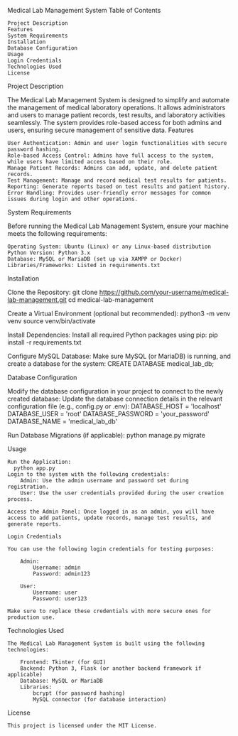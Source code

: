 Medical Lab Management System
Table of Contents

    Project Description
    Features
    System Requirements
    Installation
    Database Configuration
    Usage
    Login Credentials
    Technologies Used
    License

Project Description

The Medical Lab Management System is designed to simplify and automate the management of medical laboratory operations. It allows administrators and users to manage patient records, test results, and laboratory activities seamlessly. The system provides role-based access for both admins and users, ensuring secure management of sensitive data.
Features

    User Authentication: Admin and user login functionalities with secure password hashing.
    Role-based Access Control: Admins have full access to the system, while users have limited access based on their role.
    Manage Patient Records: Admins can add, update, and delete patient records.
    Test Management: Manage and record medical test results for patients.
    Reporting: Generate reports based on test results and patient history.
    Error Handling: Provides user-friendly error messages for common issues during login and other operations.

System Requirements

Before running the Medical Lab Management System, ensure your machine meets the following requirements:

    Operating System: Ubuntu (Linux) or any Linux-based distribution
    Python Version: Python 3.x
    Database: MySQL or MariaDB (set up via XAMPP or Docker)
    Libraries/Frameworks: Listed in requirements.txt

Installation

  Clone the Repository:
    git clone https://github.com/your-username/medical-lab-management.git
    cd medical-lab-management
    
  Create a Virtual Environment (optional but recommended):
    python3 -m venv venv
    source venv/bin/activate

  Install Dependencies: Install all required Python packages using pip:
    pip install -r requirements.txt

  Configure MySQL Database: Make sure MySQL (or MariaDB) is running, and create a database for the system:
    CREATE DATABASE medical_lab_db;

Database Configuration

  Modify the database configuration in your project to connect to the newly created database:
    Update the database connection details in the relevant configuration file (e.g., config.py or .env):
      DATABASE_HOST = 'localhost'
      DATABASE_USER = 'root'
      DATABASE_PASSWORD = 'your_password'
      DATABASE_NAME = 'medical_lab_db'
      
  Run Database Migrations (if applicable):
      python manage.py migrate


Usage

    Run the Application:
      python app.py
    Login to the system with the following credentials:
        Admin: Use the admin username and password set during registration.
        User: Use the user credentials provided during the user creation process.

    Access the Admin Panel: Once logged in as an admin, you will have access to add patients, update records, manage test results, and generate reports.

    Login Credentials

    You can use the following login credentials for testing purposes:

        Admin:
            Username: admin
            Password: admin123
    
        User:
            Username: user
            Password: user123

    Make sure to replace these credentials with more secure ones for production use.
    
Technologies Used

    The Medical Lab Management System is built using the following technologies:
    
        Frontend: Tkinter (for GUI)
        Backend: Python 3, Flask (or another backend framework if applicable)
        Database: MySQL or MariaDB
        Libraries:
            bcrypt (for password hashing)
            MySQL connector (for database interaction)

License

    This project is licensed under the MIT License.
